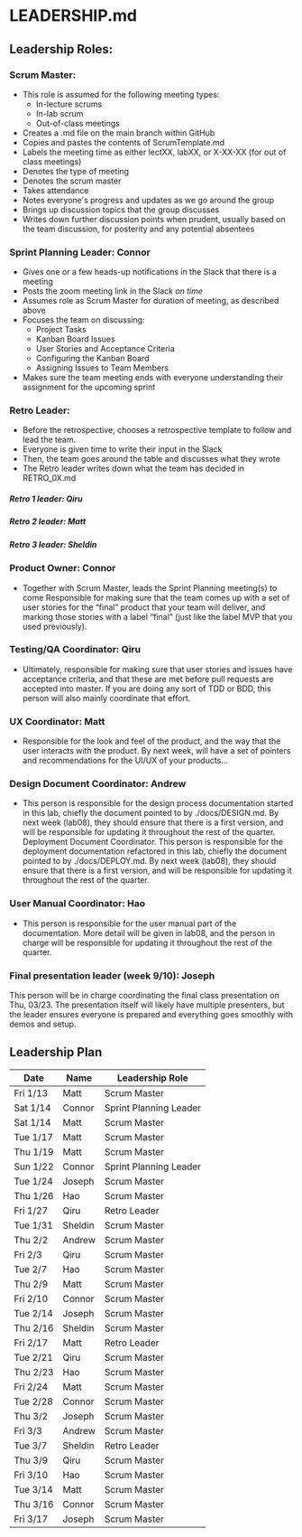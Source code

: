 # LEADERSHIP.md

## Leadership Roles:

### Scrum Master:
- This role is assumed for the following meeting types:
    - In-lecture scrums
    - In-lab scrum
    - Out-of-class meetings
- Creates a .md file on the main branch within GitHub
- Copies and pastes the contents of ScrumTemplate.md
- Labels the meeting time as either lectXX, labXX, or X-XX-XX (for out of class meetings)
- Denotes the type of meeting
- Denotes the scrum master
- Takes attendance
- Notes everyone's progress and updates as we go around the group
- Brings up discussion topics that the group discusses
- Writes down further discussion points when prudent, usually based on the team discussion, for posterity and any potential absentees

### Sprint Planning Leader: Connor
- Gives one or a few heads-up notifications in the Slack that there is a meeting
- Posts the zoom meeting link in the Slack *on time*
- Assumes role as Scrum Master for duration of meeting, as described above
- Focuses the team on discussing:
    - Project Tasks
    - Kanban Board Issues
    - User Stories and Acceptance Criteria
    - Configuring the Kanban Board
    - Assigning Issues to Team Members
- Makes sure the team meeting ends with everyone understanding their assignment for the upcoming sprint

### Retro Leader:
- Before the retrospective, chooses a retrospective template to follow and lead the team.
- Everyone is given time to write their input in the Slack  
- Then, the team goes around the table and discusses what they wrote
- The Retro leader writes down what the team has decided in RETRO_0X.md

##### Retro 1 leader: Qiru
##### Retro 2 leader: Matt
##### Retro 3 leader: Sheldin

### Product Owner: Connor
- Together with Scrum Master, leads the Sprint Planning meeting(s) to come Responsible for making sure that the team comes up with a set of user stories for the “final” product that your team will deliver, and marking those stories with a label “final” (just like the label MVP that you used previously).

### Testing/QA Coordinator: Qiru 
- Ultimately, responsible for making sure that user stories and issues have acceptance criteria, and that these are met before pull requests are accepted into master. If you are doing any sort of TDD or BDD, this person will also mainly coordinate that effort.

### UX Coordinator: Matt
- Responsible for the look and feel of the product, and the way that the user interacts with the product. By next week, will have a set of pointers and recommendations for the UI/UX of your products…

### Design Document Coordinator: Andrew
- This person is responsible for the design process documentation started in this lab, chiefly the document pointed to by ./docs/DESIGN.md. By next week (lab08), they should ensure that there is a first version, and will be responsible for updating it throughout the rest of the quarter.
Deployment Document Coordinator. This person is responsible for the deployment documentation refactored in this lab, chiefly the document pointed to by ./docs/DEPLOY.md. By next week (lab08), they should ensure that there is a first version, and will be responsible for updating it throughout the rest of the quarter.

### User Manual Coordinator: Hao
- This person is responsible for the user manual part of the documentation. More detail will be given in lab08, and the person in charge will be responsible for updating it throughout the rest of the quarter.

### Final presentation leader (week 9/10): Joseph
This person will be in charge coordinating the final class presentation on Thu, 03/23. The presentation itself will likely have multiple presenters, but the leader ensures everyone is prepared and everything goes smoothly with demos and setup.

## Leadership Plan

| Date     | Name    | Leadership Role        |
| -------- | ------- | ---------------------- |
| Fri 1/13 | Matt    | Scrum Master           |
| Sat 1/14 | Connor  | Sprint Planning Leader |
| Sat 1/14 | Matt    | Scrum Master           |
| Tue 1/17 | Matt    | Scrum Master           |
| Thu 1/19 | Matt    | Scrum Master           |
| Sun 1/22 | Connor  | Sprint Planning Leader |
| Tue 1/24 | Joseph  | Scrum Master           |
| Thu 1/26 | Hao     | Scrum Master           |
| Fri 1/27 | Qiru    | Retro Leader           |
| Tue 1/31 | Sheldin | Scrum Master           |
| Thu 2/2  | Andrew  | Scrum Master           |
| Fri 2/3  | Qiru    | Scrum Master           |
| Tue 2/7  | Hao     | Scrum Master           |
| Thu 2/9  | Matt    | Scrum Master           |
| Fri 2/10 | Connor  | Scrum Master           |
| Tue 2/14 | Joseph  | Scrum Master           |
| Thu 2/16 | Sheldin | Scrum Master           |
| Fri 2/17 | Matt    | Retro Leader           |
| Tue 2/21 | Qiru    | Scrum Master           |
| Thu 2/23 | Hao     | Scrum Master           |
| Fri 2/24 | Matt    | Scrum Master           |
| Tue 2/28 | Connor  | Scrum Master           |
| Thu 3/2  | Joseph  | Scrum Master           |
| Fri 3/3  | Andrew  | Scrum Master           |
| Tue 3/7  | Sheldin | Retro Leader           |
| Thu 3/9  | Qiru    | Scrum Master           |
| Fri 3/10 | Hao     | Scrum Master           |
| Tue 3/14 | Matt    | Scrum Master           |
| Thu 3/16 | Connor  | Scrum Master           |
| Fri 3/17 | Joseph  | Scrum Master           |
